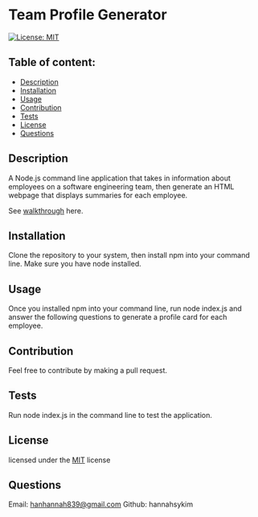 
  # Team Profile Generator

  [![License: MIT](https://img.shields.io/badge/License-MIT-yellow.svg)](https://opensource.org/licenses/MIT)

  ## Table of content: 
  - [Description](#description)
  - [Installation](#installation)
  - [Usage](#usage)
  - [Contribution](#contribution)
  - [Tests](#tests)
  - [License](#license)
  - [Questions](#questions)

  ## Description <a id="description"></a>
  A Node.js command line application that takes in information about employees on a software engineering team, then generate an HTML webpage that displays summaries for each employee.

  See <a href="https://youtu.be/3gcm1_G-seo">walkthrough</a> here.
  ## Installation <a id="installation"></a>
  Clone the repository to your system, then install npm into your command line. Make sure you have node installed.

  ## Usage <a id="usage"></a>
  Once you installed npm into your command line, run node index.js and answer the following questions to generate a profile card for each employee.
  ## Contribution <a id="contribution"></a>
  Feel free to contribute by making a pull request.
  ## Tests <a id="tests"></a>
  Run node index.js in the command line to test the application.
  ## License <a id="license"></a>
  licensed under the [MIT](https://opensource.org/licenses/MIT) license
  ## Questions <a id="questions"></a>
  Email: hanhannah839@gmail.com
  Github: hannahsykim
  